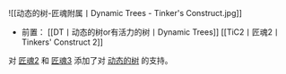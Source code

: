 ![[动态的树-匠魂附属丨Dynamic Trees - Tinker's Construct.jpg]]
- 前置：
 [[DT丨动态的树or有活力的树丨Dynamic Trees]]
 [[TiC2丨匠魂2丨Tinkers' Construct 2]]

对 [匠魂2](https://www.mcmod.cn/class/683.html "Tinkers' Construct 2") 和 [匠魂3](https://www.mcmod.cn/class/3725.html "Tinkers' Construct 3") 添加了对 [动态的树](https://www.mcmod.cn/class/1071.html "Dynamic Trees") 的支持。